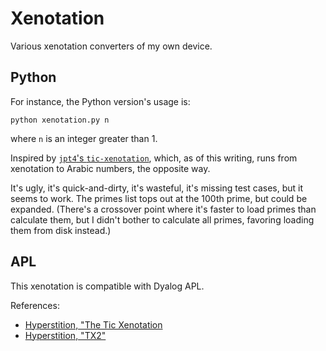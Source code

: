 # Xenotation

Various xenotation converters of my own device.

## Python

For instance, the Python version's usage is:

    python xenotation.py n

where `n` is an integer greater than 1.

Inspired by [`jpt4`'s `tic-xenotation`](https://github.com/jpt4/tic-xenotation), which, as of this writing, runs from xenotation to Arabic numbers, the opposite way.

It's ugly, it's quick-and-dirty, it's wasteful, it's missing test cases, but it seems to work.  The primes list tops out at the 100th prime, but could be expanded.  (There's a crossover point where it's faster to load primes than calculate them, but I didn't bother to calculate all primes, favoring loading them from disk instead.)

## APL

This xenotation is compatible with Dyalog APL.

References:

-   [Hyperstition, "The Tic Xenotation](http://hyperstition.abstractdynamics.org/archives/003538.html)
-   [Hyperstition, "TX2"](http://hyperstition.abstractdynamics.org/archives/005047.html)


